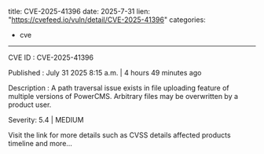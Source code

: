 
title: CVE-2025-41396
date: 2025-7-31
lien: "https://cvefeed.io/vuln/detail/CVE-2025-41396"
categories:
  - cve
---

CVE ID : CVE-2025-41396

Published :  July 31
2025
8:15 a.m. | 4 hours
49 minutes ago

Description : A path traversal issue exists in file uploading feature of multiple versions of PowerCMS. Arbitrary files may be overwritten by a product user.

Severity: 5.4 | MEDIUM

Visit the link for more details
such as CVSS details
affected products
timeline
and more...
